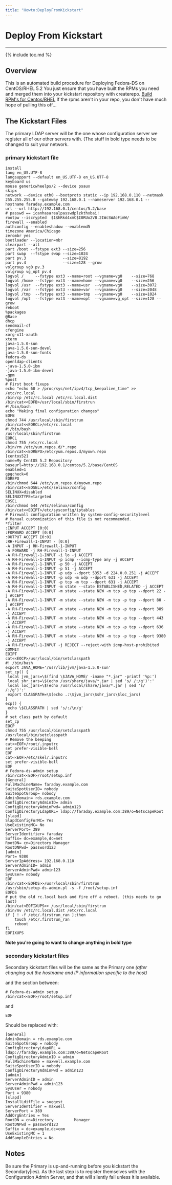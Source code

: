 ```yaml
---
title: "Howto:DeployFromKickstart"
---
```


# Deploy From Kickstart
-----------------------

{% include toc.md %}

Overview
--------

This is an automated build procedure for Deploying Fedora-DS on CentOS/RHEL 5.2 You just ensure that you have built the RPMs you need and merged them into your kickstart repository with createrepo. [Build RPM's for Centos/RHEL](howto-buildrpmsforcentos-rhel.html) If the rpms aren't in your repo, you don't have much hope of pulling this off...

The Kickstart Files
-------------------

The primary LDAP server will be the one whose configuration server we register all of our other servers with. (The stuff in bold type needs to be changed to suit your network.

### primary kickstart file

	install
	lang en_US.UTF-8
	langsupport --default en_US.UTF-8 en_US.UTF-8
	keyboard us
	mouse genericwheelps/2 --device psaux
	skipx
	network --device eth0 --bootproto static --ip 192.168.0.110 --netmask 255.255.255.0 --gateway 192.168.0.1 --nameserver 192.168.0.1 --hostname faraday.example.com
	url --url http://192.168.0.1/centos/5.2/base
	# passwd == icanhasarealpasswdplzkthxbai!
	rootpw --iscrypted  $1$hRkd4xmC$I0RUo2VB.2IWcSWAoFimW/
	firewall --enabled
	authconfig --enableshadow --enablemd5
	timezone America/Chicago
	zerombr yes
	bootloader --location=mbr
	clearpart --all
	part /boot --fstype ext3 --size=256
	part swap  --fstype swap --size=1024
	part pv.3                --size=8192
	part pv.4                --size=128 --grow
	volgroup vg0 pv.3
	volgroup vg_opt pv.4
	logvol /     --fstype ext3 --name=root --vgname=vg0    --size=768
	logvol /home --fstype ext3 --name=home --vgname=vg0    --size=256
	logvol /usr  --fstype ext3 --name=usr  --vgname=vg0    --size=3072
	logvol /var  --fstype ext3 --name=var  --vgname=vg0    --size=2048
	logvol /tmp  --fstype ext3 --name=tmp  --vgname=vg0    --size=1024
	logvol /opt  --fstype ext3 --name=opt  --vgname=vg_opt --size=128 --grow
	reboot
	%packages
	@Base
	dhcp
	sendmail-cf
	cfengine
	xorg-x11-xauth
	xterm
	java-1.5.0-sun
	java-1.5.0-sun-devel
	java-1.5.0-sun-fonts
	fedora-ds
	openldap-clients
	-java-1.5.0-ibm
	-java-1.5.0-ibm-devel
	-gpm
	%post
	# First boot fixups
	echo "echo 60 > /proc/sys/net/ipv4/tcp_keepalive_time" >> /etc/rc.local
	/bin/cp /etc/rc.local /etc/rc.local.dist
	/bin/cat<<EOFB>/usr/local/sbin/firstrun
	#!/bin/bash
	echo "Making final configuration changes"
	EOFB
	chmod 744 /usr/local/sbin/firstrun
	/bin/cat<<EORCL>/etc/rc.local
	#!/bin/bash
	/usr/local/sbin/firstrun
	EORCL
	chmod 755 /etc/rc.local
	/bin/rm /etc/yum.repos.d/*.repo
	/bin/cat<<EOREPO>/etc/yum.repos.d/myown.repo
	[centos52]
	name=My CentOS 5.2 Repository
	baseurl=http://192.168.0.1/centos/5.2/base/CentOS
	enabled=1
	gpgcheck=0
	EOREPO
	/bin/chmod 644 /etc/yum.repos.d/myown.repo
	/bin/cat<<EOSEL>/etc/selinux/config
	SELINUX=disabled
	SELINUXTYPE=targeted
	EOSEL
	/bin/chmod 644 /etc/selinux/config
	/bin/cat<<EOIPT>/etc/sysconfig/iptables
	# Firewall configuration written by system-config-securitylevel
	# Manual customization of this file is not recommended.
	*filter
	:INPUT ACCEPT [0:0]
	:FORWARD ACCEPT [0:0]
	:OUTPUT ACCEPT [0:0]
	:RH-Firewall-1-INPUT - [0:0]
	-A INPUT -j RH-Firewall-1-INPUT
	-A FORWARD -j RH-Firewall-1-INPUT
	-A RH-Firewall-1-INPUT -i lo -j ACCEPT
	-A RH-Firewall-1-INPUT -p icmp --icmp-type any -j ACCEPT
	-A RH-Firewall-1-INPUT -p 50 -j ACCEPT
	-A RH-Firewall-1-INPUT -p 51 -j ACCEPT
	-A RH-Firewall-1-INPUT -p udp --dport 5353 -d 224.0.0.251 -j ACCEPT
	-A RH-Firewall-1-INPUT -p udp -m udp --dport 631 -j ACCEPT
	-A RH-Firewall-1-INPUT -p tcp -m tcp --dport 631 -j ACCEPT
	-A RH-Firewall-1-INPUT -m state --state ESTABLISHED,RELATED -j ACCEPT
	-A RH-Firewall-1-INPUT -m state --state NEW -m tcp -p tcp --dport 22 -j ACCEPT
	-A RH-Firewall-1-INPUT -m state --state NEW -m tcp -p tcp --dport 80 -j ACCEPT
	-A RH-Firewall-1-INPUT -m state --state NEW -m tcp -p tcp --dport 389 -j ACCEPT
	-A RH-Firewall-1-INPUT -m state --state NEW -m tcp -p tcp --dport 443 -j ACCEPT
	-A RH-Firewall-1-INPUT -m state --state NEW -m tcp -p tcp --dport 636 -j ACCEPT
	-A RH-Firewall-1-INPUT -m state --state NEW -m tcp -p tcp --dport 9380 -j ACCEPT
	-A RH-Firewall-1-INPUT -j REJECT --reject-with icmp-host-prohibited
	COMMIT
	EOIPT
	cat<<EOCP>/usr/local/bin/setclasspath
	#! /bin/bash
	export JAVA_HOME='/usr/lib/jvm/java-1.5.0-sun'
	set_cp() {
	 local jvm_jars=\$(find \$JAVA_HOME/ -iname "*.jar" -printf '%p:')
	 local shr_jars=\$(echo /usr/share/java/*.jar | sed 's/ /:/g')':'
	 local loc_jars=\$(echo /usr/local/share/java/*.jar | sed 's/ /:/g')':'
	 export CLASSPATH=\$(echo .:\$jvm_jars\$shr_jars\$loc_jars)
	}
	ecp() {
	 echo \$CLASSPATH | sed 's/:/\n/g'
	}
	# set class path by default
	set_cp
	EOCP
	chmod 755 /usr/local/bin/setclasspath
	/usr/local/bin/setclasspath
	# Remove the beeping
	cat<<EOF>/root/.inputrc
	set prefer-visible-bell
	EOF
	cat<<EOF>/etc/skel/.inputrc
	set prefer-visible-bell
	EOF
	# Fedora-ds-admin setup
	/bin/cat<<EOF>/root/setup.inf
	[General]
	FullMachineName= faraday.example.com
	SuiteSpotUserID= nobody
	SuiteSpotGroup= nobody
	AdminDomain= rds.example.com
	ConfigDirectoryAdminID= admin
	ConfigDirectoryAdminPwd= admin123
	ConfigDirectoryLdapURL= ldap://faraday.example.com:389/o=NetscapeRoot
	[slapd]
	SlapdConfigForMC= Yes
	UseExistingMC= No
	ServerPort= 389
	ServerIdentifier= faraday
	Suffix= dc=example,dc=net
	RootDN= cn=Directory Manager
	RootDNPwd= password123
	[admin]
	Port= 9380
	ServerIpAddress= 192.168.0.110
	ServerAdminID= admin
	ServerAdminPwd= admin123
	SysUser= nobody
	EOF
	/bin/cat<<EOFDS>>/usr/local/sbin/firstrun
	/usr/sbin/setup-ds-admin.pl -s -f /root/setup.inf
	EOFDS
	# put the old rc.local back and fire off a reboot. (this needs to go last)
	/bin/cat<EOFIXUPS>> /usr/local/sbin/firstrun
	/bin/mv /etc/rc.local.dist /etc/rc.local
	if [ ! -f /etc/.firstrun_ran ];then
	    touch /etc/.firstrun_ran
	    reboot
	fi
	EOFIXUPS

**Note you're going to want to change anything in bold type**

### secondary kickstart files

Secondary kickstart files will be the same as the Primary one *(after changing out the hostname and IP information specific to the host)*

and the section between:

    # Fedora-ds-admin setup
    /bin/cat<<EOF>/root/setup.inf

and

    EOF

Should be replaced with:

    [General]
    AdminDomain = rds.example.com
    SuiteSpotGroup = nobody
    ConfigDirectoryLdapURL =     ldap://faraday.example.com:389/o=NetscapeRoot
    ConfigDirectoryAdminID = admin
    FullMachineName = maxwell.example.com
    SuiteSpotUserID = nobody
    ConfigDirectoryAdminPwd = admin123
    [admin]
    ServerAdminID = admin
    ServerAdminPwd = admin123
    SysUser = nobody
    Port = 9380
    [slapd]
    InstallLdifFile = suggest
    ServerIdentifier = maxwell
    ServerPort = 389
    AddOrgEntries = Yes
    RootDN = cn=Directory         Manager
    RootDNPwd = password123
    Suffix = dc=example,dc=com
    UseExistingMC = 1
    AddSampleEntries = No


Notes
------

Be sure the Primary is up-and-running before you kickstart the Secondar(y\|ies). As the last step is to register themselves with the Configuration Admin Server, and that will silently fail unless it is available.

